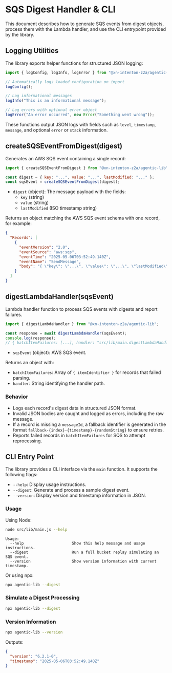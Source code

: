 # SQS Digest Handler & CLI

This document describes how to generate SQS events from digest objects, process them with the Lambda handler, and use the CLI entrypoint provided by the library.

## Logging Utilities

The library exports helper functions for structured JSON logging:

```js
import { logConfig, logInfo, logError } from "@xn-intenton-z2a/agentic-lib";

// Automatically logs loaded configuration on import
logConfig();

// Log informational messages
logInfo("This is an informational message");

// Log errors with optional error object
logError("An error occurred", new Error("Something went wrong"));
```

These functions output JSON logs with fields such as `level`, `timestamp`, `message`, and optional `error` or `stack` information.

## createSQSEventFromDigest(digest)

Generates an AWS SQS event containing a single record:

```js
import { createSQSEventFromDigest } from "@xn-intenton-z2a/agentic-lib";

const digest = { key: "...", value: "...", lastModified: "..." };
const sqsEvent = createSQSEventFromDigest(digest);
```

- `digest` (object): The message payload with the fields:
  - `key` (string)
  - `value` (string)
  - `lastModified` (ISO timestamp string)

Returns an object matching the AWS SQS event schema with one record, for example:

```json
{
  "Records": [
    {
      "eventVersion": "2.0",
      "eventSource": "aws:sqs",
      "eventTime": "2025-05-06T03:52:49.140Z",
      "eventName": "SendMessage",
      "body": "{ \"key\": \"...\", \"value\": \"...\", \"lastModified\": \"...\" }"
    }
  ]
}
```

## digestLambdaHandler(sqsEvent)

Lambda handler function to process SQS events with digests and report failures.

```js
import { digestLambdaHandler } from "@xn-intenton-z2a/agentic-lib";

const response = await digestLambdaHandler(sqsEvent);
console.log(response);
// { batchItemFailures: [...], handler: "src/lib/main.digestLambdaHandler" }
```

- `sqsEvent` (object): AWS SQS event.

Returns an object with:
- `batchItemFailures`: Array of `{ itemIdentifier }` for records that failed parsing.
- `handler`: String identifying the handler path.

### Behavior

- Logs each record's digest data in structured JSON format.
- Invalid JSON bodies are caught and logged as errors, including the raw message.
- If a record is missing a `messageId`, a fallback identifier is generated in the format `fallback-{index}-{timestamp}-{randomString}` to ensure retries.
- Reports failed records in `batchItemFailures` for SQS to attempt reprocessing.

## CLI Entry Point

The library provides a CLI interface via the `main` function. It supports the following flags:

- `--help`: Display usage instructions.
- `--digest`: Generate and process a sample digest event.
- `--version`: Display version and timestamp information in JSON.

### Usage

Using Node:
```bash
node src/lib/main.js --help
```

```plaintext
Usage:
  --help                     Show this help message and usage instructions.
  --digest                   Run a full bucket replay simulating an SQS event.
  --version                  Show version information with current timestamp.
```

Or using npx:
```bash
npx agentic-lib --digest
```

### Simulate a Digest Processing

```bash
npx agentic-lib --digest
```

### Version Information

```bash
npx agentic-lib --version
```

Outputs:
```json
{
  "version": "6.2.1-0",
  "timestamp": "2025-05-06T03:52:49.140Z"
}
```